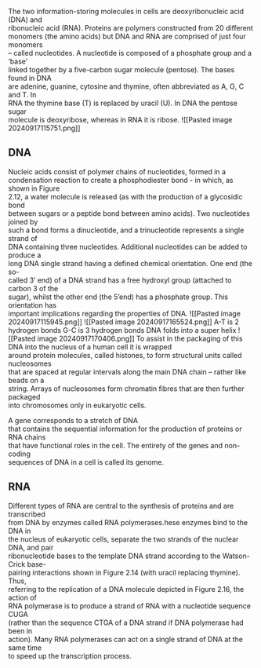 The two information-storing molecules in cells are deoxyribonucleic acid (DNA) and  
ribonucleic acid (RNA). Proteins are polymers constructed from 20 different  
monomers (the amino acids) but DNA and RNA are comprised of just four monomers  
– called nucleotides. A nucleotide is composed of a phosphate group and a ‘base’  
linked together by a five-carbon sugar molecule (pentose). The bases found in DNA  
are adenine, guanine, cytosine and thymine, often abbreviated as A, G, C and T. In  
RNA the thymine base (T) is replaced by uracil (U). In DNA the pentose sugar  
molecule is deoxyribose, whereas in RNA it is ribose.
![[Pasted image 20240917115751.png]]
## DNA
Nucleic acids consist of polymer chains of nucleotides, formed in a  
condensation reaction to create a phosphodiester bond - in which, as shown in Figure  
2.12, a water molecule is released (as with the production of a glycosidic bond  
between sugars or a peptide bond between amino acids). Two nucleotides joined by  
such a bond forms a dinucleotide, and a trinucleotide represents a single strand of  
DNA containing three nucleotides. Additional nucleotides can be added to produce a  
long DNA single strand having a defined chemical orientation. One end (the so-  
called 3’ end) of a DNA strand has a free hydroxyl group (attached to carbon 3 of the  
sugar), whilst the other end (the 5’end) has a phosphate group. This orientation has  
important implications regarding the properties of DNA.
![[Pasted image 20240917115945.png]]
![[Pasted image 20240917165524.png]]
A-T is 2 hydrogen bonds G-C is 3 hydrogen bonds
DNA folds into a super helix
![[Pasted image 20240917170406.png]]
To assist in the packaging of this DNA into the nucleus of a human cell it is wrapped  
around protein molecules, called histones, to form structural units called nucleosomes  
that are spaced at regular intervals along the main DNA chain – rather like beads on a  
string. Arrays of nucleosomes form chromatin fibres that are then further packaged  
into chromosomes only in eukaryotic cells.

A gene corresponds to a stretch of DNA  
that contains the sequential information for the production of proteins or RNA chains  
that have functional roles in the cell. The entirety of the genes and non-coding  
sequences of DNA in a cell is called its genome.
## RNA
Different types of RNA are central to the synthesis of proteins and are transcribed  
from DNA by enzymes called RNA polymerases.hese enzymes bind to the DNA in  
the nucleus of eukaryotic cells, separate the two strands of the nuclear DNA, and pair  
ribonucleotide bases to the template DNA strand according to the Watson-Crick base-  
pairing interactions shown in Figure 2.14 (with uracil replacing thymine). Thus,  
referring to the replication of a DNA molecule depicted in Figure 2.16, the action of  
RNA polymerase is to produce a strand of RNA with a nucleotide sequence CUGA  
(rather than the sequence CTGA of a DNA strand if DNA polymerase had been in  
action). Many RNA polymerases can act on a single strand of DNA at the same time  
to speed up the transcription process. 